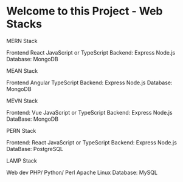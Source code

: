 # Welcome to this Project - Web Stacks

MERN Stack

Frontend
 React
 JavaScript or TypeScript
Backend:
 Express
 Node.js
Database:
 MongoDB

MEAN Stack

Frontend
 Angular
 TypeScript
Backend:
 Express
 Node.js
Database:
 MongoDB

MEVN Stack

Frontend:
 Vue
 JavaScript or TypeScript
Backend:
 Express
 Node.js
DataBase:
 MongoDB

PERN Stack

Frontend:
 React
 JavaScript or TypeScript
Backend:
 Express
 Node.js
DataBase:
 PostgreSQL

LAMP Stack

Web dev
 PHP/ Python/ Perl
 Apache
 Linux
Database:
 MySQL

